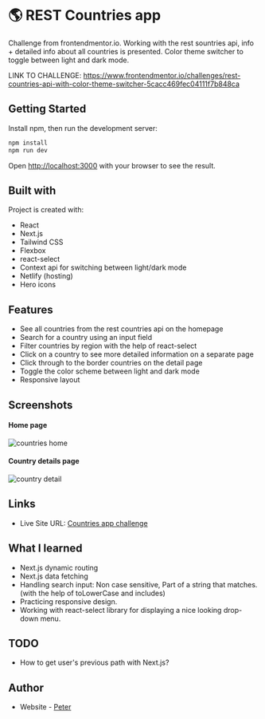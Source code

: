 # 🌎 REST Countries app
 Challenge from frontendmentor.io. 
 Working with the rest sountries api, info + detailed info about all countries is presented. Color theme switcher to toggle between light and dark mode.

LINK TO CHALLENGE: https://www.frontendmentor.io/challenges/rest-countries-api-with-color-theme-switcher-5cacc469fec04111f7b848ca

## Getting Started
Install npm, then run the development server:

```bash
npm install
npm run dev
```
Open [http://localhost:3000](http://localhost:3000) with your browser to see the result.
 
## Built with

Project is created with:

- React
- Next.js
- Tailwind CSS
- Flexbox
- react-select
- Context api for switching between light/dark mode
- Netlify (hosting)
- Hero icons

## Features

- See all countries from the rest countries api on the homepage
- Search for a country using an input field
- Filter countries by region with the help of react-select
- Click on a country to see more detailed information on a separate page
- Click through to the border countries on the detail page
- Toggle the color scheme between light and dark mode
- Responsive layout
 

## Screenshots

#### Home page
 ![countries home](https://user-images.githubusercontent.com/17027312/150142885-99a1861d-774b-4518-92b3-e3e51ef8381a.png)
 
 #### Country details page
![country detail](https://user-images.githubusercontent.com/17027312/150143180-31cecd74-1507-4dc8-9431-cb9bfbd55cdf.png)



## Links
- Live Site URL: [Countries app challenge](https://countries-app-peter.netlify.app/)

## What I learned

- Next.js dynamic routing
- Next.js data fetching
- Handling search input: Non case sensitive, Part of a string that matches. (with the help of toLowerCase and includes)
- Practicing responsive design.
- Working with react-select library for displaying a nice looking drop-down menu.

## TODO

- How to get user's previous path with Next.js? 


## Author

- Website - [Peter](https://peter-portfolio-app.netlify.app/)
